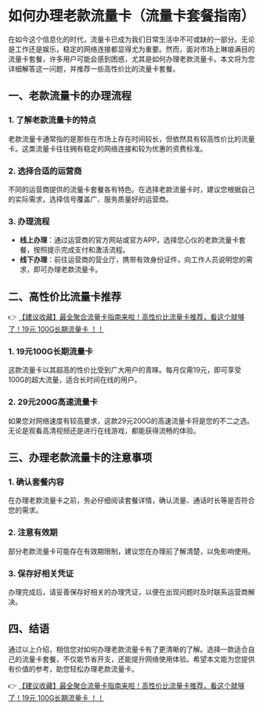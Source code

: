 # 如何办理老款流量卡（流量卡套餐指南）

在如今这个信息化的时代，流量卡已成为我们日常生活中不可或缺的一部分。无论是工作还是娱乐，稳定的网络连接都显得尤为重要。然而，面对市场上琳琅满目的流量卡套餐，许多用户可能会感到困惑，尤其是如何办理老款流量卡。本文将为您详细解答这一问题，并推荐一些高性价比的流量卡套餐。

## 一、老款流量卡的办理流程

### 1. 了解老款流量卡的特点
老款流量卡通常指的是那些在市场上存在时间较长，但依然具有较高性价比的流量卡。这类流量卡往往拥有稳定的网络连接和较为优惠的资费标准。

### 2. 选择合适的运营商
不同的运营商提供的流量卡套餐各有特色。在选择老款流量卡时，建议您根据自己的实际需求，选择信号覆盖广、服务质量好的运营商。

### 3. 办理流程
- **线上办理**：通过运营商的官方网站或官方APP，选择您心仪的老款流量卡套餐，按照提示完成支付和激活流程。
- **线下办理**：前往运营商的营业厅，携带有效身份证件，向工作人员说明您的需求，即可办理老款流量卡。

## 二、高性价比流量卡推荐

👉 [【建议收藏】最全聚合流量卡指南来啦！高性价比流量卡推荐，看这个就够了！19元 100G长期流量卡 ！！](https://bit.ly/Liuliangka)

### 1. 19元100G长期流量卡
这款流量卡以其超高的性价比受到广大用户的青睐。每月仅需19元，即可享受100G的超大流量，适合长时间在线的用户。

### 2. 29元200G高速流量卡
如果您对网络速度有较高要求，这款29元200G的高速流量卡将是您的不二之选。无论是观看高清视频还是进行在线游戏，都能获得流畅的体验。

## 三、办理老款流量卡的注意事项

### 1. 确认套餐内容
在办理老款流量卡之前，务必仔细阅读套餐详情，确认流量、通话时长等是否符合您的需求。

### 2. 注意有效期
部分老款流量卡可能存在有效期限制，建议您在办理前了解清楚，以免影响使用。

### 3. 保存好相关凭证
办理完成后，请妥善保存好相关的办理凭证，以便在出现问题时及时联系运营商解决。

## 四、结语

通过以上介绍，相信您对如何办理老款流量卡有了更清晰的了解。选择一款适合自己的流量卡套餐，不仅能节省开支，还能提升网络使用体验。希望本文能为您提供有价值的参考，助您轻松办理老款流量卡。

👉 [【建议收藏】最全聚合流量卡指南来啦！高性价比流量卡推荐，看这个就够了！19元 100G长期流量卡 ！！](https://bit.ly/Liuliangka)